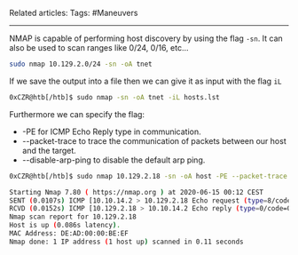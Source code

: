 
Related articles:
Tags: #Maneuvers 

---

NMAP is capable of performing host discovery by using the flag `-sn`.
It can also be used to scan ranges like 0/24, 0/16, etc...
```bash
sudo nmap 10.129.2.0/24 -sn -oA tnet
```

If we save the output into a file then we can give it as input with the flag `iL`

```bash
0xCZR@htb[/htb]$ sudo nmap -sn -oA tnet -iL hosts.lst
```

Furthermore we can specify the flag:
- -PE for ICMP Echo Reply type in communication.
- --packet-trace to trace the communication of packets between our host and the target.
- --disable-arp-ping to disable the default arp ping.

```bash
0xCZR@htb[/htb]$ sudo nmap 10.129.2.18 -sn -oA host -PE --packet-trace --disable-arp-ping 

Starting Nmap 7.80 ( https://nmap.org ) at 2020-06-15 00:12 CEST
SENT (0.0107s) ICMP [10.10.14.2 > 10.129.2.18 Echo request (type=8/code=0) id=13607 seq=0] IP [ttl=255 id=23541 iplen=28 ]
RCVD (0.0152s) ICMP [10.129.2.18 > 10.10.14.2 Echo reply (type=0/code=0) id=13607 seq=0] IP [ttl=128 id=40622 iplen=28 ]
Nmap scan report for 10.129.2.18
Host is up (0.086s latency).
MAC Address: DE:AD:00:00:BE:EF
Nmap done: 1 IP address (1 host up) scanned in 0.11 seconds
